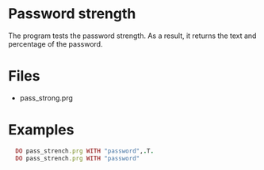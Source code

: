 # Password strength

The program tests the password strength. As a result, it returns the text and percentage of the password.

# Files
* pass_strong.prg	

# Examples
```ruby
  DO pass_strench.prg WITH "password",.T.
  DO pass_strench.prg WITH "password"
```
